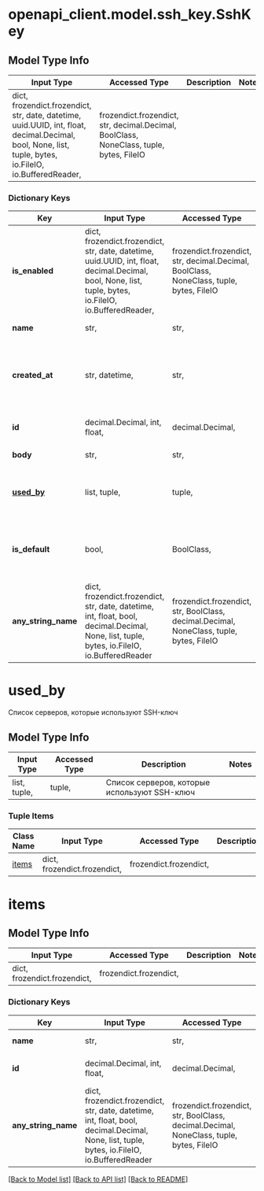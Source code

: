 # openapi_client.model.ssh_key.SshKey

## Model Type Info
Input Type | Accessed Type | Description | Notes
------------ | ------------- | ------------- | -------------
dict, frozendict.frozendict, str, date, datetime, uuid.UUID, int, float, decimal.Decimal, bool, None, list, tuple, bytes, io.FileIO, io.BufferedReader,  | frozendict.frozendict, str, decimal.Decimal, BoolClass, NoneClass, tuple, bytes, FileIO |  | 

### Dictionary Keys
Key | Input Type | Accessed Type | Description | Notes
------------ | ------------- | ------------- | ------------- | -------------
**is_enabled** | dict, frozendict.frozendict, str, date, datetime, uuid.UUID, int, float, decimal.Decimal, bool, None, list, tuple, bytes, io.FileIO, io.BufferedReader,  | frozendict.frozendict, str, decimal.Decimal, BoolClass, NoneClass, tuple, bytes, FileIO |  | 
**name** | str,  | str,  | Название SSH-ключа | 
**created_at** | str, datetime,  | str,  | Дата создания ключа | value must conform to RFC-3339 date-time
**id** | decimal.Decimal, int, float,  | decimal.Decimal,  | Уникальный идентификатор SSH-ключа | 
**body** | str,  | str,  | Тело SSH-ключа | 
**[used_by](#used_by)** | list, tuple,  | tuple,  | Список серверов, которые используют SSH-ключ | 
**is_default** | bool,  | BoolClass,  | Будет ли выбираться SSh-ключ по умолчанию при создании сервера | [optional] 
**any_string_name** | dict, frozendict.frozendict, str, date, datetime, int, float, bool, decimal.Decimal, None, list, tuple, bytes, io.FileIO, io.BufferedReader | frozendict.frozendict, str, BoolClass, decimal.Decimal, NoneClass, tuple, bytes, FileIO | any string name can be used but the value must be the correct type | [optional]

# used_by

Список серверов, которые используют SSH-ключ

## Model Type Info
Input Type | Accessed Type | Description | Notes
------------ | ------------- | ------------- | -------------
list, tuple,  | tuple,  | Список серверов, которые используют SSH-ключ | 

### Tuple Items
Class Name | Input Type | Accessed Type | Description | Notes
------------- | ------------- | ------------- | ------------- | -------------
[items](#items) | dict, frozendict.frozendict,  | frozendict.frozendict,  |  | 

# items

## Model Type Info
Input Type | Accessed Type | Description | Notes
------------ | ------------- | ------------- | -------------
dict, frozendict.frozendict,  | frozendict.frozendict,  |  | 

### Dictionary Keys
Key | Input Type | Accessed Type | Description | Notes
------------ | ------------- | ------------- | ------------- | -------------
**name** | str,  | str,  | Название сервера | 
**id** | decimal.Decimal, int, float,  | decimal.Decimal,  | Уникальный идентификатор сервера | 
**any_string_name** | dict, frozendict.frozendict, str, date, datetime, int, float, bool, decimal.Decimal, None, list, tuple, bytes, io.FileIO, io.BufferedReader | frozendict.frozendict, str, BoolClass, decimal.Decimal, NoneClass, tuple, bytes, FileIO | any string name can be used but the value must be the correct type | [optional]

[[Back to Model list]](../../README.md#documentation-for-models) [[Back to API list]](../../README.md#documentation-for-api-endpoints) [[Back to README]](../../README.md)

